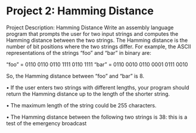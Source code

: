 # Project 2: Hamming Distance

Project Description: Hamming Distance
Write an assembly language program that prompts the user for two input strings and computes the
Hamming distance between the two strings. The Hamming distance is the number of bit positions
where the two strings differ. For example, the ASCII representations of the strings “foo” and “bar” in binary are:

“foo” = 0110 0110 0110 1111 0110 1111
“bar” = 0110 0010 0110 0001 0111 0010

So, the Hamming distance between “foo” and “bar” is 8. 

• If the user enters two strings with different lengths, your program should return the Hamming distance up to the length of the shorter string.

• The maximum length of the string could be 255 characters.

• The Hamming distance between the following two strings is 38:
this is a test
of the emergency broadcast 


